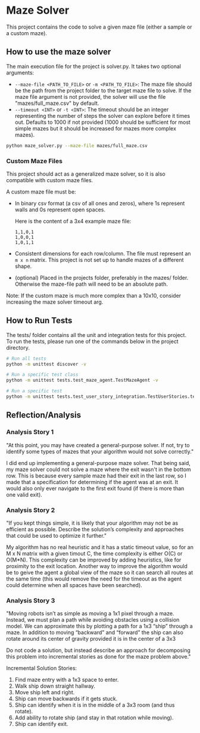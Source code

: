 # Maze Solver

This project contains the code to solve a given maze file (either a sample or a custom maze).

## How to use the maze solver

The main execution file for the project is solver.py. It takes two optional
arguments:

- `--maze-file <PATH_TO_FILE>` or `-m <PATH_TO_FILE>`: The maze file should be
    the path from the project folder to the target maze file to solve. If the 
    maze file argument is not provided, the solver will use the file
    "mazes/full_maze.csv" by default.
- `--timeout <INT>` or `-t <INT>`: The timeout should be an integer
    representing the number of steps the solver can explore before it times
    out. Defaults to 1000 if not provided (1000 should be sufficient for most
    simple mazes but it should be increased for mazes more complex mazes).

```bash
python maze_solver.py --maze-file mazes/full_maze.csv
```

### Custom Maze Files

This project should act as a generalized maze solver, so it is also compatible
with custom maze files.


A custom maze file must be:
- In binary csv format (a csv of all ones and zeros), where 1s represent walls
  and 0s represent open spaces.
    
    Here is the content of a 3x4 example maze file:
    ```
    1,1,0,1
    1,0,0,1
    1,0,1,1
    ```
- Consistent dimensions for each row/column. The file must represent an `m x n`
  matrix. This project is not set up to handle mazes of a different shape.
- (optional) Placed in the projects folder, preferably in the mazes/ folder.
  Otherwise the maze-file path will need to be an absolute path.

Note: If the custom maze is much more complex than a 10x10, consider increasing the maze solver timeout arg.


## How to Run Tests

The tests/ folder contains all the unit and integration tests for this project.
To run the tests, please run one of the commands below in the project directory.

```bash
# Run all tests
python -m unittest discover -v

# Run a specific test class
python -m unittest tests.test_maze_agent.TestMazeAgent -v

# Run a specific test
python -m unittest tests.test_user_story_integration.TestUserStories.test_full_maze
```

## Reflection/Analysis

### Analysis Story 1
"At this point, you may have created a general-purpose solver. If not, try to identify some types of
mazes that your algorithm would not solve correctly."

I did end up implementing a general-purpose maze solver. That being said, my maze solver could not solve a maze where the exit wasn't in the bottom row. This is because every sample maze had their exit in the last row, so I made that a specification for determining if the agent was at an exit. It would also only ever navigate to the first exit found (if there is more than one valid exit).

### Analysis Story 2
"If you kept things simple, it is likely that your algorithm may not be as efficient as possible.
Describe the solution’s complexity and approaches that could be used to optimize it further."

My algorithm has no real heuristic and it has a static timeout value, so for an M x N matrix with a given timout C, the time complexity is either O(C) or O(M*N). This complexity can be improved by adding heuristics, like for proximity to the exit location. Another way to improve the algorithm would be to geive the agent a global view of the maze so it can search all routes at the same time (this would remove the need for the timeout as the agent could determine when all spaces have been searched).

### Analysis Story 3
"Moving robots isn’t as simple as moving a 1x1 pixel through a maze. Instead, we must plan a
path while avoiding obstacles using a collision model. We can approximate this by plotting a
path for a 1x3 “ship” through a maze. In addition to moving “backward” and “forward” the ship
can also rotate around its center of gravity provided it is in the center of a 3x3

Do not code a solution, but instead describe an approach for decomposing this problem into
incremental stories as done for the maze problem above."

Incremental Solution Stories:
1) Find maze entry with a 1x3 space to enter.
2) Walk ship down straight hallway.
3) Move ship left and right.
4) Ship can move backwards if it gets stuck.
4) Ship can identify when it is in the middle of a 3x3 room (and thus rotate).
5) Add ability to rotate ship (and stay in that rotation while moving).
6) Ship can identify exit.